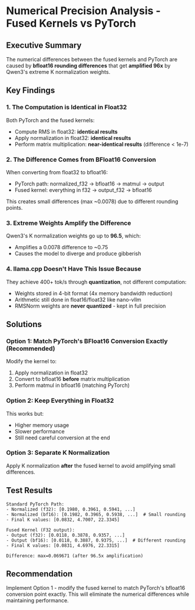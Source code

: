 # Numerical Precision Analysis - Fused Kernels vs PyTorch

## Executive Summary

The numerical differences between the fused kernels and PyTorch are caused by **bfloat16 rounding differences** that get **amplified 96x** by Qwen3's extreme K normalization weights.

## Key Findings

### 1. The Computation is Identical in Float32

Both PyTorch and the fused kernels:
- Compute RMS in float32: **identical results**
- Apply normalization in float32: **identical results**
- Perform matrix multiplication: **near-identical results** (difference < 1e-7)

### 2. The Difference Comes from BFloat16 Conversion

When converting from float32 to bfloat16:
- PyTorch path: normalized_f32 → bfloat16 → matmul → output
- Fused kernel: everything in f32 → output_f32 → bfloat16

This creates small differences (max ~0.0078) due to different rounding points.

### 3. Extreme Weights Amplify the Difference

Qwen3's K normalization weights go up to **96.5**, which:
- Amplifies a 0.0078 difference to ~0.75
- Causes the model to diverge and produce gibberish

### 4. llama.cpp Doesn't Have This Issue Because

They achieve 400+ tok/s through **quantization**, not different computation:
- Weights stored in 4-bit format (4x memory bandwidth reduction)
- Arithmetic still done in float16/float32 like nano-vllm
- RMSNorm weights are **never quantized** - kept in full precision

## Solutions

### Option 1: Match PyTorch's BFloat16 Conversion Exactly (Recommended)

Modify the kernel to:
1. Apply normalization in float32
2. Convert to bfloat16 **before** matrix multiplication
3. Perform matmul in bfloat16 (matching PyTorch)

### Option 2: Keep Everything in Float32

This works but:
- Higher memory usage
- Slower performance
- Still need careful conversion at the end

### Option 3: Separate K Normalization

Apply K normalization **after** the fused kernel to avoid amplifying small differences.

## Test Results

```
Standard PyTorch Path:
- Normalized (f32): [0.1980, 0.3961, 0.5941, ...]
- Normalized (bf16): [0.1982, 0.3965, 0.5938, ...]  # Small rounding
- Final K values: [0.0832, 4.7007, 22.3345]

Fused Kernel (F32 output):
- Output (f32): [0.0118, 0.3878, 0.9357, ...]
- Output (bf16): [0.0118, 0.3887, 0.9375, ...]  # Different rounding
- Final K values: [0.0831, 4.6976, 22.3315]

Difference: max=0.069671 (after 96.5x amplification)
```

## Recommendation

Implement Option 1 - modify the fused kernel to match PyTorch's bfloat16 conversion point exactly. This will eliminate the numerical differences while maintaining performance.